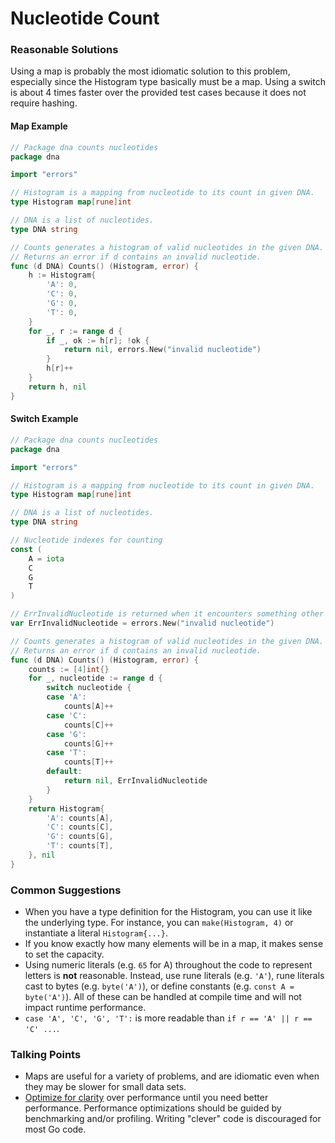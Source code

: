 # Nucleotide Count

### Reasonable Solutions

Using a map is probably the most idiomatic solution to this problem, especially since the Histogram type basically must be a map. Using a switch is about 4 times faster over the provided test cases because it does not require hashing.

#### Map Example
```Go
// Package dna counts nucleotides
package dna

import "errors"

// Histogram is a mapping from nucleotide to its count in given DNA.
type Histogram map[rune]int

// DNA is a list of nucleotides.
type DNA string

// Counts generates a histogram of valid nucleotides in the given DNA.
// Returns an error if d contains an invalid nucleotide.
func (d DNA) Counts() (Histogram, error) {
	h := Histogram{
		'A': 0,
		'C': 0,
		'G': 0,
		'T': 0,
	}
	for _, r := range d {
		if _, ok := h[r]; !ok {
			return nil, errors.New("invalid nucleotide")
		}
		h[r]++
	}
	return h, nil
}
```

#### Switch Example
```Go
// Package dna counts nucleotides
package dna

import "errors"

// Histogram is a mapping from nucleotide to its count in given DNA.
type Histogram map[rune]int

// DNA is a list of nucleotides.
type DNA string

// Nucleotide indexes for counting
const (
	A = iota
	C
	G
	T
)

// ErrInvalidNucleotide is returned when it encounters something other than A/C/G/T
var ErrInvalidNucleotide = errors.New("invalid nucleotide")

// Counts generates a histogram of valid nucleotides in the given DNA.
// Returns an error if d contains an invalid nucleotide.
func (d DNA) Counts() (Histogram, error) {
	counts := [4]int{}
	for _, nucleotide := range d {
		switch nucleotide {
		case 'A':
			counts[A]++
		case 'C':
			counts[C]++
		case 'G':
			counts[G]++
		case 'T':
			counts[T]++
		default:
			return nil, ErrInvalidNucleotide
		}
	}
	return Histogram{
		'A': counts[A],
		'C': counts[C],
		'G': counts[G],
		'T': counts[T],
	}, nil
}
```

### Common Suggestions
- When you have a type definition for the Histogram, you can use it like the underlying type. For instance, you can `make(Histogram, 4)` or instantiate a literal `Histogram{...}`.
- If you know exactly how many elements will be in a map, it makes sense to set the capacity.
- Using numeric literals (e.g. `65` for A) throughout the code to represent letters is **not** reasonable. Instead, use rune literals (e.g. `'A'`), rune literals cast to bytes (e.g. `byte('A')`), or define constants (e.g. `const A = byte('A')`). All of these can be handled at compile time and will not impact runtime performance.
- `case 'A', 'C', 'G', 'T':` is more readable than `if r == 'A' || r == 'C' ...`.

### Talking Points
- Maps are useful for a variety of problems, and are idiomatic even when they may be slower for small data sets.
- [Optimize for clarity](https://google.github.io/styleguide/go/guide#style-principles) over performance until you need better performance. Performance optimizations should be guided by benchmarking and/or profiling. Writing "clever" code is discouraged for most Go code.
